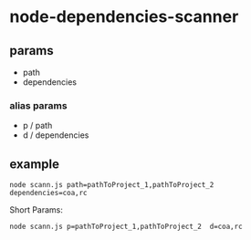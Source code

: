 # node-dependencies-scanner

## params
- path
- dependencies

### alias params
- p / path
- d / dependencies


## example


```shell
node scann.js path=pathToProject_1,pathToProject_2  dependencies=coa,rc
```

Short Params:
```shell
node scann.js p=pathToProject_1,pathToProject_2  d=coa,rc
```
